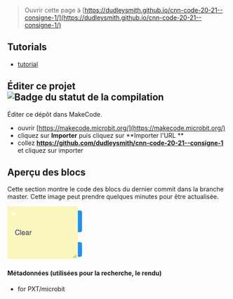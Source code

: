 
> Ouvrir cette page à [https://dudleysmith.github.io/cnn-code-20-21--consigne-1/](https://dudleysmith.github.io/cnn-code-20-21--consigne-1/)

## Tutorials

* [tutorial](/tutorial)


## Éditer ce projet ![Badge du statut de la compilation](https://github.com/dudleysmith/cnn-code-20-21--consigne-1/workflows/MakeCode/badge.svg)

Éditer ce dépôt dans MakeCode.

* ouvrir [https://makecode.microbit.org/](https://makecode.microbit.org/)
* cliquez sur **Importer** puis cliquez sur **Importer l'URL **
* collez **https://github.com/dudleysmith/cnn-code-20-21--consigne-1** et cliquez sur importer

## Aperçu des blocs

Cette section montre le code des blocs du dernier commit dans la branche master.
Cette image peut prendre quelques minutes pour être actualisée.

![Un rendu de la vue des blocs](https://github.com/dudleysmith/cnn-code-20-21--consigne-1/raw/master/.github/makecode/blocks.png)

#### Métadonnées (utilisées pour la recherche, le rendu)

* for PXT/microbit
<script src="https://makecode.com/gh-pages-embed.js"></script><script>makeCodeRender("{{ site.makecode.home_url }}", "{{ site.github.owner_name }}/{{ site.github.repository_name }}");</script>
